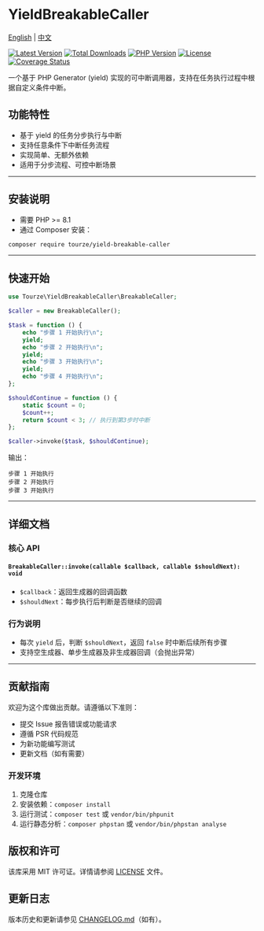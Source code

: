 # YieldBreakableCaller

[English](README.md) | [中文](README.zh-CN.md)

[![Latest Version](https://img.shields.io/packagist/v/tourze/yield-breakable-caller.svg?style=flat-square)](https://packagist.org/packages/tourze/yield-breakable-caller)
[![Total Downloads](https://img.shields.io/packagist/dt/tourze/yield-breakable-caller.svg?style=flat-square)](https://packagist.org/packages/tourze/yield-breakable-caller)
[![PHP Version](https://img.shields.io/packagist/php-v/tourze/yield-breakable-caller.svg?style=flat-square)](https://packagist.org/packages/tourze/yield-breakable-caller)
[![License](https://img.shields.io/github/license/tourze/yield-breakable-caller.svg?style=flat-square)](https://github.com/tourze/yield-breakable-caller/blob/master/LICENSE)
[![Coverage Status](https://img.shields.io/codecov/c/github/tourze/yield-breakable-caller.svg?style=flat-square)](https://codecov.io/gh/tourze/yield-breakable-caller)

一个基于 PHP Generator (yield) 实现的可中断调用器，支持在任务执行过程中根据自定义条件中断。

## 功能特性

- 基于 yield 的任务分步执行与中断
- 支持任意条件下中断任务流程
- 实现简单、无额外依赖
- 适用于分步流程、可控中断场景

---

## 安装说明

- 需要 PHP >= 8.1
- 通过 Composer 安装：

```bash
composer require tourze/yield-breakable-caller
```

---

## 快速开始

```php
use Tourze\YieldBreakableCaller\BreakableCaller;

$caller = new BreakableCaller();

$task = function () {
    echo "步骤 1 开始执行\n";
    yield;
    echo "步骤 2 开始执行\n";
    yield;
    echo "步骤 3 开始执行\n";
    yield;
    echo "步骤 4 开始执行\n";
};

$shouldContinue = function () {
    static $count = 0;
    $count++;
    return $count < 3; // 执行到第3步时中断
};

$caller->invoke($task, $shouldContinue);
```

输出：

```text
步骤 1 开始执行
步骤 2 开始执行
步骤 3 开始执行
```

---

## 详细文档

### 核心 API

#### `BreakableCaller::invoke(callable $callback, callable $shouldNext): void`

- `$callback`：返回生成器的回调函数
- `$shouldNext`：每步执行后判断是否继续的回调

### 行为说明

- 每次 `yield` 后，判断 `$shouldNext`，返回 `false` 时中断后续所有步骤
- 支持空生成器、单步生成器及非生成器回调（会抛出异常）

---

## 贡献指南

欢迎为这个库做出贡献。请遵循以下准则：

- 提交 Issue 报告错误或功能请求
- 遵循 PSR 代码规范
- 为新功能编写测试
- 更新文档（如有需要）

### 开发环境

1. 克隆仓库
2. 安装依赖：`composer install`
3. 运行测试：`composer test` 或 `vendor/bin/phpunit`
4. 运行静态分析：`composer phpstan` 或 `vendor/bin/phpstan analyse`

## 版权和许可

该库采用 MIT 许可证。详情请参阅 [LICENSE](LICENSE) 文件。

## 更新日志

版本历史和更新请参见 [CHANGELOG.md](CHANGELOG.md)（如有）。
